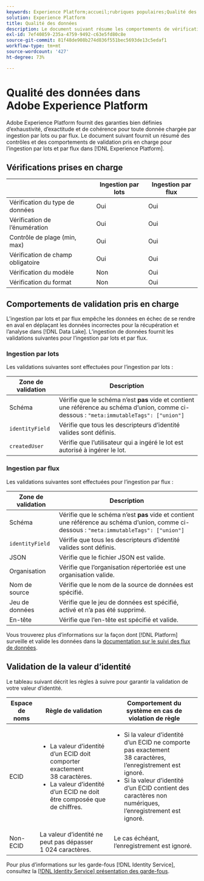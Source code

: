 ```yaml
---
keywords: Experience Platform;accueil;rubriques populaires;Qualité des données;Qualité;Qualité;Validation prise en charge;Validation;Validation prise en charge ;
solution: Experience Platform
title: Qualité des données
description: Le document suivant résume les comportements de vérification et de validation pris en charge pour l’ingestion par lots et par flux dans Adobe Experience Platform.
exl-id: 7ef40859-235a-4759-9492-c63e5fd80c8e
source-git-commit: 81f48de908b274d836f551bec5693de13c5edaf1
workflow-type: tm+mt
source-wordcount: '427'
ht-degree: 73%

---
```


# Qualité des données dans Adobe Experience Platform

Adobe Experience Platform fournit des garanties bien définies d’exhaustivité, d’exactitude et de cohérence pour toute donnée chargée par ingestion par lots ou par flux. Le document suivant fournit un résumé des contrôles et des comportements de validation pris en charge pour l’ingestion par lots et par flux dans [!DNL Experience Platform].

## Vérifications prises en charge

|   | Ingestion par lots | Ingestion par flux |
| ------ | --------------- | ------------------- |
| Vérification du type de données | Oui | Oui |
| Vérification de l’énumération | Oui | Oui |
| Contrôle de plage (min, max) | Oui | Oui |
| Vérification de champ obligatoire | Oui | Oui |
| Vérification du modèle | Non | Oui |
| Vérification du format | Non | Oui |

## Comportements de validation pris en charge

L’ingestion par lots et par flux empêche les données en échec de se rendre en aval en déplaçant les données incorrectes pour la récupération et l’analyse dans [!DNL Data Lake]. L’ingestion de données fournit les validations suivantes pour l’ingestion par lots et par flux.

### Ingestion par lots

Les validations suivantes sont effectuées pour l’ingestion par lots :

| Zone de validation | Description |
| --------------- | ----------- |
| Schéma | Vérifie que le schéma n’est **pas** vide et contient une référence au schéma d’union, comme ci-dessous : `"meta:immutableTags": ["union"]` |
| `identityField` | Vérifie que tous les descripteurs d’identité valides sont définis. |
| `createdUser` | Vérifie que l’utilisateur qui a ingéré le lot est autorisé à ingérer le lot. |

### Ingestion par flux

Les validations suivantes sont effectuées pour l’ingestion par flux :

| Zone de validation | Description |
| --------------- | ----------- |
| Schéma | Vérifie que le schéma n’est **pas** vide et contient une référence au schéma d’union, comme ci-dessous : `"meta:immutableTags": ["union"]` |
| `identityField` | Vérifie que tous les descripteurs d’identité valides sont définis. |
| JSON | Vérifie que le fichier JSON est valide. |
| Organisation | Vérifie que l’organisation répertoriée est une organisation valide. |
| Nom de source | Vérifie que le nom de la source de données est spécifié. |
| Jeu de données | Vérifie que le jeu de données est spécifié, activé et n’a pas été supprimé. |
| En-tête | Vérifie que l’en-tête est spécifié et valide. |

Vous trouverez plus d’informations sur la façon dont [!DNL Platform] surveille et valide les données dans la [documentation sur le suivi des flux de données](./monitor-data-ingestion.md).

## Validation de la valeur d’identité

Le tableau suivant décrit les règles à suivre pour garantir la validation de votre valeur d’identité.

| Espace de noms | Règle de validation | Comportement du système en cas de violation de règle |
| --- | --- | --- |
| ECID | <ul><li>La valeur d’identité d’un ECID doit comporter exactement 38 caractères.</li><li>La valeur d’identité d’un ECID ne doit être composée que de chiffres.</li></ul> | <ul><li>Si la valeur d’identité d’un ECID ne comporte pas exactement 38 caractères, l’enregistrement est ignoré.</li><li>Si la valeur d’identité d’un ECID contient des caractères non numériques, l’enregistrement est ignoré.</li></ul> |
| Non-ECID | La valeur d’identité ne peut pas dépasser 1 024 caractères. | Le cas échéant, l’enregistrement est ignoré. |

Pour plus d’informations sur les garde-fous [!DNL Identity Service], consultez la [[!DNL Identity Service] présentation des garde-fous](../../identity-service/guardrails.md).
